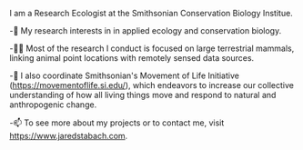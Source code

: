 I am a Research Ecologist at the Smithsonian Conservation Biology Institue.

-🌱 My research interests in in applied ecology and conservation biology.

-🐘📡 Most of the research I conduct is focused on large terrestrial mammals, linking animal point locations with remotely sensed data sources.  

-🐾 I also coordinate Smithsonian's Movement of Life Initiative (https://movementoflife.si.edu/), which endeavors to increase our collective understanding of how all living things move and respond to natural and anthropogenic change.

-📫 To see more about my projects or to contact me, visit https://www.jaredstabach.com.

